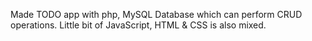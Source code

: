 Made TODO app with php, MySQL Database which can perform CRUD operations.
Little bit of JavaScript, HTML & CSS is also mixed.

